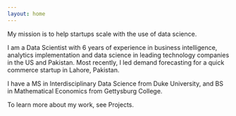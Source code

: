 ```yaml
---
layout: home
---
```


My mission is to help startups scale with the use of data science.

I am a Data Scientist with 6 years of experience in business intelligence, analytics implementation and data science in leading technology companies in the US and Pakistan. Most recently, I led demand forecasting for a quick commerce startup in Lahore, Pakistan.

I have a MS in Interdisciplinary Data Science from Duke University, and BS in Mathematical Economics from Gettysburg College.

To learn more about my work, see Projects.